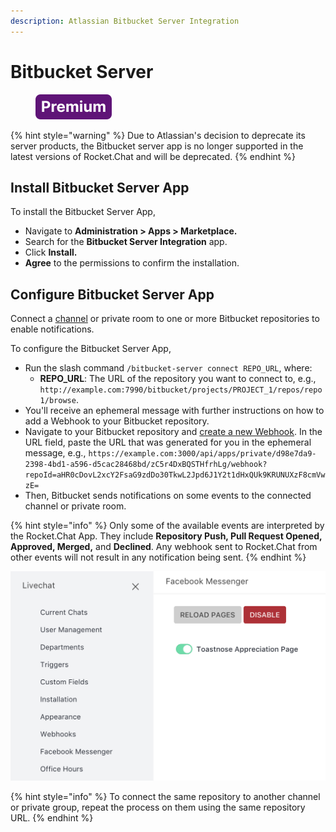 ```yaml
---
description: Atlassian Bitbucket Server Integration
---
```


# Bitbucket Server

<figure><img src="../../../../.gitbook/assets/Premium.svg" alt=""><figcaption></figcaption></figure>

{% hint style="warning" %}
Due to Atlassian's decision to deprecate its server products, the Bitbucket server app is no longer supported in the latest versions of Rocket.Chat and will be deprecated.
{% endhint %}

## Install Bitbucket Server App

To install the Bitbucket Server App,

* Navigate to **Administration > Apps > Marketplace.**
* Search for the **Bitbucket Server Integration** app.
* Click **Install.**
* **Agree** to the permissions to confirm the installation.

## Configure Bitbucket Server App

Connect a [channel](../../../../use-rocket.chat/user-guides/rooms/channels/) or private room to one or more Bitbucket repositories to enable notifications.

To configure the Bitbucket Server App,&#x20;

* Run the slash command `/bitbucket-server connect REPO_URL`, where:
  * **REPO\_URL**: The URL of the repository you want to connect to, e.g., `http://example.com:7990/bitbucket/projects/PROJECT_1/repos/repo1/browse`.
* You'll receive an ephemeral message with further instructions on how to add a Webhook to your Bitbucket repository.
* Navigate to your Bitbucket repository and [create a new Webhook](https://confluence.atlassian.com/bitbucketserver/managing-webhooks-in-bitbucket-server-938025878.html). In the URL field, paste the URL that was generated for you in the ephemeral message, e.g., `https://example.com:3000/api/apps/private/d98e7da9-2398-4bd1-a596-d5cac28468bd/zC5r4DxBQSTHfrhLg/webhook?repoId=aHR0cDovL2xcY2FsaG9zdDo30TkwL2Jpd6J1Y2t1dHxQUk9KRUNUXzF8cmVwzE=`
* Then, Bitbucket sends notifications on some events to the connected channel or private room.

{% hint style="info" %}
Only some of the available events are interpreted by the Rocket.Chat App. They include **Repository Push, Pull Request Opened, Approved, Merged,** and **Declined**. Any webhook sent to Rocket.Chat from other events will not result in any notification being sent.
{% endhint %}

![Example of chosen events](../../../../.gitbook/assets/image3.png)

{% hint style="info" %}
To connect the same repository to another channel or private group, repeat the process on them using the same repository URL.
{% endhint %}
